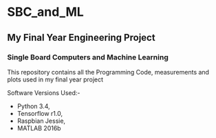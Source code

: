 # SBC_and_ML
## My Final Year Engineering Project 
### Single Board Computers and Machine Learning

This repository contains all the Programming Code, measurements and plots used in my final year project

Software Versions Used:- 
* Python 3.4,
* Tensorflow r1.0,
* Raspbian Jessie, 
* MATLAB 2016b
